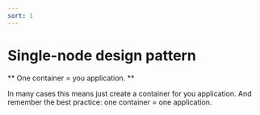 ```yaml
---
sort: 1
---
```

# Single-node design pattern

** One container = you application. **

In many cases this means just create a container for you application. And remember the best practice: one container = one application.

